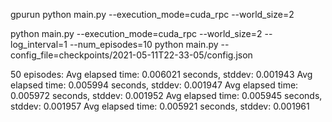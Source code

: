 gpurun python main.py --execution_mode=cuda_rpc --world_size=2

python main.py --execution_mode=cuda_rpc --world_size=2 --log_interval=1 --num_episodes=10
python main.py --config_file=checkpoints/2021-05-11T22-33-05/config.json

50 episodes:
Avg elapsed time: 0.006021 seconds, stddev: 0.001943
Avg elapsed time: 0.005994 seconds, stddev: 0.001947
Avg elapsed time: 0.005972 seconds, stddev: 0.001952
Avg elapsed time: 0.005945 seconds, stddev: 0.001957
Avg elapsed time: 0.005921 seconds, stddev: 0.001961